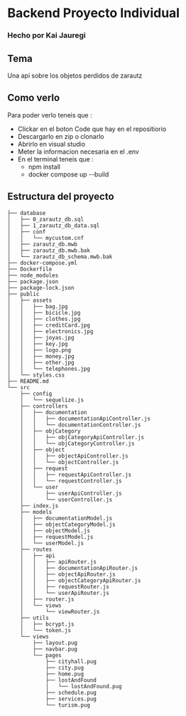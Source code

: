 # Backend Proyecto Individual
### Hecho por Kai Jauregi

## Tema
Una api sobre los objetos perdidos de zarautz

## Como verlo
Para poder verlo teneis que :

- Clickar en el boton Code que hay en el repositiorio 
- Descargarlo en zip o clonarlo
- Abrirlo en visual studio
- Meter la informacion necesaria en el .env
- En el terminal teneis que :
    - npm install
    - docker compose up --build

## Estructura del proyecto

```
├── database
│   ├── 0_zarautz_db.sql
│   ├── 1_zarautz_db_data.sql
│   ├── conf
│   │   └── mycustom.cnf
│   ├── zarautz_db.mwb
│   ├── zarautz_db.mwb.bak
│   └── zarautz_db_schema.mwb.bak
├── docker-compose.yml
├── Dockerfile
├── node_modules
├── package.json
├── package-lock.json
├── public
│   ├── assets
│   │   ├── bag.jpg
│   │   ├── bicicle.jpg
│   │   ├── clothes.jpg
│   │   ├── creditCard.jpg
│   │   ├── electronics.jpg
│   │   ├── joyas.jpg
│   │   ├── key.jpg
│   │   ├── logo.png
│   │   ├── money.jpg
│   │   ├── other.jpg
│   │   └── telephones.jpg
│   └── styles.css
├── README.md
└── src
    ├── config
    │   └── sequelize.js
    ├── controllers
    │   ├── documentation
    │   │   ├── documentationApiController.js
    │   │   └── documentationController.js
    │   ├── objCategory
    │   │   ├── objCategoryApiController.js
    │   │   └── objCategoryController.js
    │   ├── object
    │   │   ├── objectApiController.js
    │   │   └── objectController.js
    │   ├── request
    │   │   ├── requestApiController.js
    │   │   └── requestController.js
    │   └── user
    │       ├── userApiController.js
    │       └── userController.js
    ├── index.js
    ├── models
    │   ├── documentationModel.js
    │   ├── objectCategoryModel.js
    │   ├── objectModel.js
    │   ├── requestModel.js
    │   └── userModel.js
    ├── routes
    │   ├── api
    │   │   ├── apiRouter.js
    │   │   ├── documentationApiRouter.js
    │   │   ├── objectApiRouter.js
    │   │   ├── objectCategoryApiRouter.js
    │   │   ├── requestRouter.js
    │   │   └── userApiRouter.js
    │   ├── router.js
    │   └── views
    │       └── viewRouter.js
    ├── utils
    │   ├── bcrypt.js
    │   └── token.js
    └── views
        ├── layout.pug
        ├── navbar.pug
        └── pages
            ├── cityhall.pug
            ├── city.pug
            ├── home.pug
            ├── lostAndFound
            │   └── lostAndFound.pug
            ├── schedule.pug
            ├── services.pug
            └── turism.pug
```
